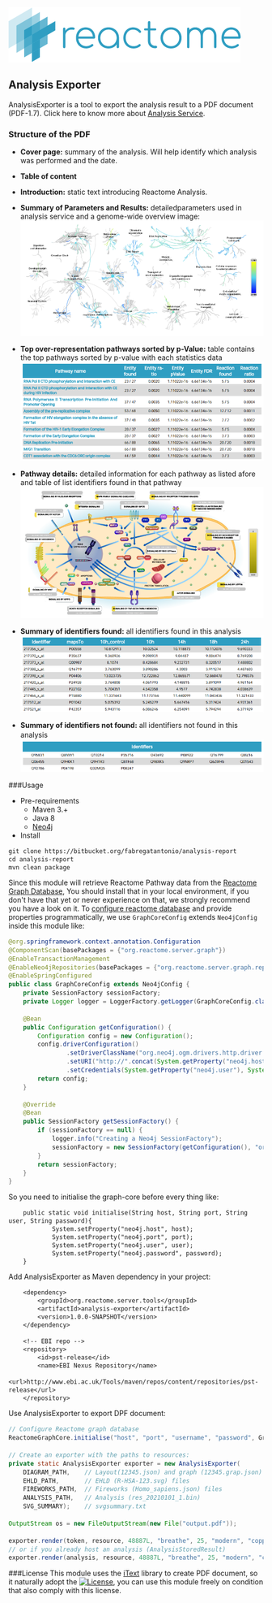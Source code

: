 ![reactome](src/main/resources/org/reactome/server/tools/analysis/exporter/style/logo.png)

Analysis Exporter
---
AnalysisExporter is a tool to export the analysis result to a PDF document (PDF-1.7). Click here to know more about [Analysis Service](https://reactome.org/dev/analysis).
 
### Structure of the PDF

* __Cover page:__ summary of the analysis. Will help identify which analysis was performed and the date. 
* __Table of content__
* __Introduction:__ static text introducing Reactome Analysis.
* __Summary of Parameters and Results:__ detailedparameters used in analysis service and a genome-wide overview image:      
    ![fireworks](src/main/resources/readme/fireworks.png)

* __Top over-representation pathways sorted by p-Value:__   table contains the top pathways sorted by p-value with each statistics data  
    ![table_of_top_pathways](src/main/resources/readme/table_of_top_pathways.png)
    
* __Pathway details:__  detailed information for each pathway as listed afore and table of list identifiers found in that pathway  
    ![diagram](src/main/resources/readme/diagram.png)
    
* __Summary of identifiers found:__ all identifiers found in this analysis   
    ![identifiers_found](src/main/resources/readme/identifiers_found.png)
    
* __Summary of identifiers not found:__ all identifiers not found in this analysis　   
    ![identifiers_not_found](src/main/resources/readme/identifiers_not_found.png)
    

###Usage
* Pre-requirements  
    * Maven 3.+ 
    * Java 8 
    * [Neo4j](https://neo4j.com/)
* Install
```git
git clone https://bitbucket.org/fabregatantonio/analysis-report
cd analysis-report
mvn clean package
```

Since this module will retrieve Reactome Pathway data from the [Reactome Graph Database](https://reactome.org/dev/graph-database), You should install that in your local environment, if you don't have that yet or never experience on that, we strongly recommend you have a look on it.
To [configure reactome database](https://github.com/reactome/graph-core) and provide properties programmatically, we use `GraphCoreConfig` extends `Neo4jConfig` inside this module like:
 
```java
@org.springframework.context.annotation.Configuration
@ComponentScan(basePackages = {"org.reactome.server.graph"})
@EnableTransactionManagement
@EnableNeo4jRepositories(basePackages = {"org.reactome.server.graph.repository"})
@EnableSpringConfigured
public class GraphCoreConfig extends Neo4jConfig {
    private SessionFactory sessionFactory;
    private Logger logger = LoggerFactory.getLogger(GraphCoreConfig.class);

    @Bean
    public Configuration getConfiguration() {
        Configuration config = new Configuration();
        config.driverConfiguration()
                .setDriverClassName("org.neo4j.ogm.drivers.http.driver.HttpDriver")
                .setURI("http://".concat(System.getProperty("neo4j.host")).concat(":").concat(System.getProperty("neo4j.port")))
                .setCredentials(System.getProperty("neo4j.user"), System.getProperty("neo4j.password"));
        return config;
    }

    @Override
    @Bean
    public SessionFactory getSessionFactory() {
        if (sessionFactory == null) {
            logger.info("Creating a Neo4j SessionFactory");
            sessionFactory = new SessionFactory(getConfiguration(), "org.reactome.server.graph.domain");
        }
        return sessionFactory;
    }
}
```

So you need to initialise the graph-core before every thing like: 

```
    public static void initialise(String host, String port, String user, String password){
            System.setProperty("neo4j.host", host);
            System.setProperty("neo4j.port", port);
            System.setProperty("neo4j.user", user);
            System.setProperty("neo4j.password", password);
    }
```

Add AnalysisExporter as Maven dependency in your project: 

```
    <dependency>
        <groupId>org.reactome.server.tools</groupId>
        <artifactId>analysis-exporter</artifactId>
        <version>1.0.0-SNAPSHOT</version>
    </dependency>
    
    <!-- EBI repo -->
    <repository>
        <id>pst-release</id>
        <name>EBI Nexus Repository</name>
        <url>http://www.ebi.ac.uk/Tools/maven/repos/content/repositories/pst-release</url>
    </repository>
```

Use AnalysisExporter to export DPF document: 

``` java
// Configure Reactome graph database
ReactomeGraphCore.initialise("host", "port", "username", "password", GraphCoreConfig.class);

// Create an exporter with the paths to resources:
private static AnalysisExporter exporter = new AnalysisExporter(
	DIAGRAM_PATH,    // Layout(12345.json) and graph (12345.grap.json) files.
	EHLD_PATH,       // EHLD (R-HSA-123.svg) files
	FIREWORKS_PATH,  // Fireworks (Homo_sapiens.json) files
	ANALYSIS_PATH,   // Analysis (res_20210101_1.bin)
	SVG_SUMMARY);    // svgsummary.txt

OutputStream os = new FileOutputStream(new File("output.pdf"));

exporter.render(token, resource, 48887L, "breathe", 25, "modern", "copper plus", "barium lithium", os);
// or if you already host an analysis (AnalysisStoredResult)
exporter.render(analysis, resource, 48887L, "breathe", 25, "modern", "copper plus", "barium lithium", os);
```

###License
This module uses the [iText](https://itextpdf.com) library to create PDF document, so it naturally adopt the [![License](https://img.shields.io/badge/license-AGPL%203.0-blue.svg?style=plastic)](https://opensource.org/licenses/AGPL-3.0), 
you can use this module freely on condition that also comply with this license.
